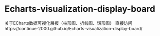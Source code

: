 # Echarts-visualization-display-board
关于ECharts数据可视化展板（柱形图、折线图、饼形图）
直接访问https://continue-2000.github.io/Echarts-visualization-display-board/

